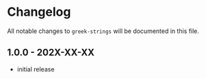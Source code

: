 # Changelog

All notable changes to `greek-strings` will be documented in this file.

## 1.0.0 - 202X-XX-XX

- initial release
